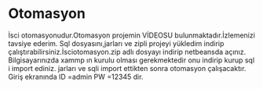 # Otomasyon
İsci otomasyonudur.Otomasyon projemin VİDEOSU bulunmaktadır.İzlemenizi tavsiye ederim. Sql dosyasını,jarları ve zipli projeyi yükledim indirip çalıştırabilirsiniz.İsciotomasyon.zip adlı dosyayı indirip netbeansda açınız. Bilgisayarınızda xammp ın kurulu olması gerekmektedir onu indirip kurup sql i import ediniz. jarları ve sqli import ettikten sonra otomasyon çalışacaktır. Giriş ekranında ID =admin PW =12345 dir.
